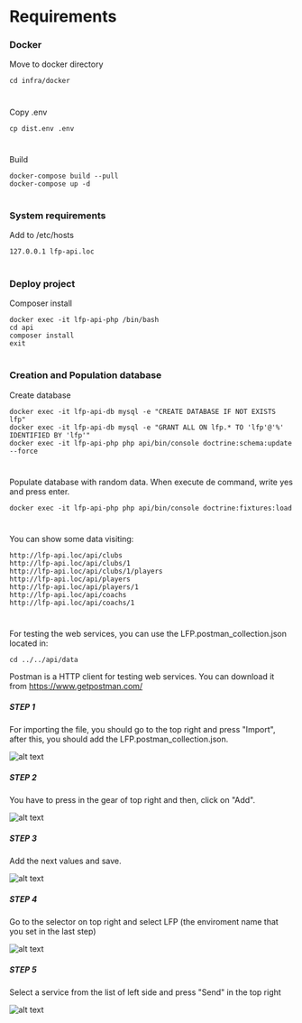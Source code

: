 # Requirements

### Docker

Move to docker directory
```
cd infra/docker
```

#

Copy .env
```
cp dist.env .env
```

#

Build
```
docker-compose build --pull
docker-compose up -d
```

#

### System requirements
Add to /etc/hosts
```
127.0.0.1 lfp-api.loc
```

#

### Deploy project
Composer install
```
docker exec -it lfp-api-php /bin/bash
cd api
composer install
exit
```

#

### Creation and Population database
Create database
```
docker exec -it lfp-api-db mysql -e "CREATE DATABASE IF NOT EXISTS lfp"
docker exec -it lfp-api-db mysql -e "GRANT ALL ON lfp.* TO 'lfp'@'%' IDENTIFIED BY 'lfp'"
docker exec -it lfp-api-php php api/bin/console doctrine:schema:update --force
```

#

Populate database with random data. When execute de command, write yes and press enter.
```
docker exec -it lfp-api-php php api/bin/console doctrine:fixtures:load
```

#

You can show some data visiting:
```
http://lfp-api.loc/api/clubs
http://lfp-api.loc/api/clubs/1
http://lfp-api.loc/api/clubs/1/players
http://lfp-api.loc/api/players
http://lfp-api.loc/api/players/1
http://lfp-api.loc/api/coachs
http://lfp-api.loc/api/coachs/1
```

#
For testing the web services, you can use the LFP.postman_collection.json located in:
```
cd ../../api/data
```

Postman is a HTTP client for testing web services. You can download it from https://www.getpostman.com/

##### STEP 1
For importing the file, you should go to the top right and press "Import", after this, you should add
the LFP.postman_collection.json.

![alt text](https://github.com/aythanztdev/lfp_sf_34/blob/master/api/data/step1.png)

##### STEP 2
You have to press in the gear of top right and then, click on "Add".

![alt text](https://github.com/aythanztdev/lfp_sf_34/blob/master/api/data/step2.png)

##### STEP 3
Add the next values and save.

![alt text](https://github.com/aythanztdev/lfp_sf_34/blob/master/api/data/step3.png)

##### STEP 4
Go to the selector on top right and select LFP (the enviroment name that you set in the last step)

![alt text](https://github.com/aythanztdev/lfp_sf_34/blob/master/api/data/step4.png)

##### STEP 5
Select a service from the list of left side and press "Send" in the top right

![alt text](https://github.com/aythanztdev/lfp_sf_34/blob/master/api/data/step5.png)

#